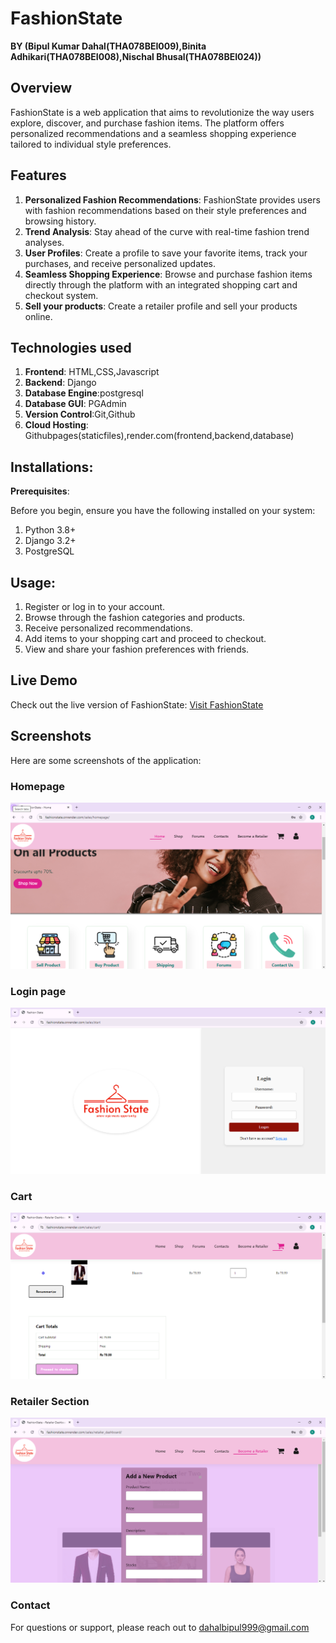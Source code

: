 # FashionState

**BY (Bipul Kumar Dahal(THA078BEI009),Binita Adhikari(THA078BEI008),Nischal Bhusal(THA078BEI024))**

## Overview

FashionState is a web application that aims to revolutionize the way users explore, discover, and purchase fashion items. The platform offers personalized recommendations and a seamless shopping experience tailored to individual style preferences.

## Features

1. **Personalized Fashion Recommendations**: FashionState provides users with fashion recommendations based on their style preferences and browsing history.
2. **Trend Analysis**: Stay ahead of the curve with real-time fashion trend analyses.
3. **User Profiles**: Create a profile to save your favorite items, track your purchases, and receive personalized updates.
4. **Seamless Shopping Experience**: Browse and purchase fashion items directly through the platform with an integrated shopping cart and checkout system.
5. **Sell your products**: Create a retailer profile and sell your products online.

## Technologies used

1. **Frontend**: HTML,CSS,Javascript
2. **Backend**: Django
3. **Database Engine**:postgresql
4. **Database GUI**: PGAdmin
5. **Version Control**:Git,Github
6. **Cloud Hosting**: Githubpages(staticfiles),render.com(frontend,backend,database)

## Installations:

**Prerequisites**:

Before you begin, ensure you have the following installed on your system:
1. Python 3.8+
2. Django 3.2+
3. PostgreSQL

## Usage:

1. Register or log in to your account.
2. Browse through the fashion categories and products.
3. Receive personalized recommendations.
4. Add items to your shopping cart and proceed to checkout.
5. View and share your fashion preferences with friends.

## Live Demo

Check out the live version of FashionState: [Visit FashionState](https://fashionstate.onrender.com/sales/start)

## Screenshots

Here are some screenshots of the application:


### Homepage
![Homepage Screenshot](image/homepage.png)

### Login page
![Loginpage Screenshot](image/loginpage.png)

### Cart
![cart Screenshot](image/cart.png)

### Retailer Section
![Adding_product Screenshot](image/product-add.png)

### Contact

For questions or support, please reach out to dahalbipul999@gmail.com


